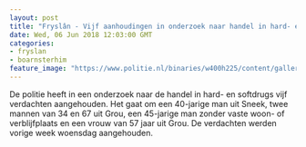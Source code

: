 ```yaml
---
layout: post
title: "Fryslân - Vijf aanhoudingen in onderzoek naar handel in hard- en softdrugs"
date: Wed, 06 Jun 2018 12:03:00 GMT
categories: 
- fryslan 
- boarnsterhim 
feature_image: "https://www.politie.nl/binaries/w400h225/content/gallery/politie/stockfotos/drugs/agenten-op-onderzoek-in-druglab.jpg"
---
```


De politie heeft in een onderzoek naar de handel in hard- en softdrugs vijf verdachten aangehouden. Het gaat om een 40-jarige man uit Sneek, twee mannen van 34 en 67 uit Grou, een 45-jarige man zonder vaste woon- of verblijfplaats en een vrouw van 57 jaar uit Grou. De verdachten werden vorige week woensdag aangehouden.
